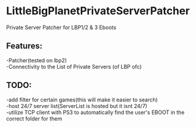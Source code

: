 # LittleBigPlanetPrivateServerPatcher
Private Server Patcher for LBP1/2 &amp; 3 Eboots


## Features:

-Patcher(tested on lbp2)<br />
-Connectivity to the List of Private Servers (of LBP ofc)<br />


## TODO:
-add filter for certain games(this will make it easier to search)<br />
-host 24/7 server list(ServerList is hosted but it isnt 24/7)<br />
-utilize TCP client with PS3 to automatically find the user's EBOOT in the correct folder for them





